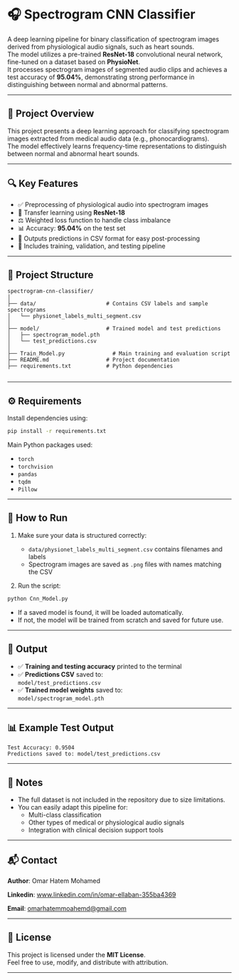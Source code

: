 # 🎧 Spectrogram CNN Classifier

A deep learning pipeline for binary classification of spectrogram images derived from physiological audio signals, such as heart sounds.  
The model utilizes a pre-trained **ResNet-18** convolutional neural network, fine-tuned on a dataset based on **PhysioNet**.  
It processes spectrogram images of segmented audio clips and achieves a test accuracy of **95.04%**, demonstrating strong performance in distinguishing between normal and abnormal patterns.

---

## 🧠 Project Overview

This project presents a deep learning approach for classifying spectrogram images extracted from medical audio data (e.g., phonocardiograms).  
The model effectively learns frequency-time representations to distinguish between normal and abnormal heart sounds.

---

## 🔍 Key Features

- ✅ Preprocessing of physiological audio into spectrogram images  
- 🧠 Transfer learning using **ResNet-18**  
- ⚖️ Weighted loss function to handle class imbalance  
- 📊 Accuracy: **95.04%** on the test set  
- 📁 Outputs predictions in CSV format for easy post-processing  
- 🧪 Includes training, validation, and testing pipeline  

---

## 📁 Project Structure

```
spectrogram-cnn-classifier/
│
├── data/                      # Contains CSV labels and sample spectrograms
│   └── physionet_labels_multi_segment.csv
│
├── model/                     # Trained model and test predictions
│   ├── spectrogram_model.pth
│   └── test_predictions.csv
│
├── Train_Model.py               # Main training and evaluation script
├── README.md                  # Project documentation
├── requirements.txt           # Python dependencies
               
```

---

## ⚙️ Requirements

Install dependencies using:

```bash
pip install -r requirements.txt
```

Main Python packages used:

- `torch`  
- `torchvision`  
- `pandas`  
- `tqdm`  
- `Pillow`  

---

## 🚀 How to Run

1. Make sure your data is structured correctly:
   - `data/physionet_labels_multi_segment.csv` contains filenames and labels
   - Spectrogram images are saved as `.png` files with names matching the CSV

2. Run the script:

```bash
python Cnn_Model.py
```

- If a saved model is found, it will be loaded automatically.
- If not, the model will be trained from scratch and saved for future use.

---

## 🧪 Output

- ✅ **Training and testing accuracy** printed to the terminal  
- ✅ **Predictions CSV** saved to:  
  `model/test_predictions.csv`  
- ✅ **Trained model weights** saved to:  
  `model/spectrogram_model.pth`

---

## 📊 Example Test Output

```text
Test Accuracy: 0.9504
Predictions saved to: model/test_predictions.csv
```

---

## 📌 Notes

- The full dataset is not included in the repository due to size limitations.
- You can easily adapt this pipeline for:
  - Multi-class classification
  - Other types of medical or physiological audio signals
  - Integration with clinical decision support tools

---

## 📬 Contact

**Author**: Omar Hatem Mohamed 

**Linkedin**: www.linkedin.com/in/omar-ellaban-355ba4369

**Email**: omarhatemmoahemd@gmail.com

---

## 📝 License

This project is licensed under the **MIT License**.  
Feel free to use, modify, and distribute with attribution.

---
